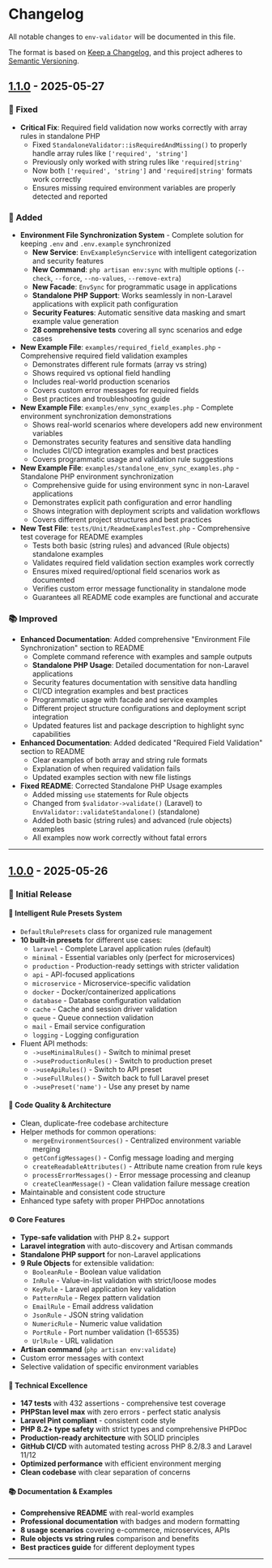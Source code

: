 # Changelog

All notable changes to `env-validator` will be documented in this file.

The format is based on [Keep a Changelog](https://keepachangelog.com/en/1.0.0/),
and this project adheres to [Semantic Versioning](https://semver.org/spec/v2.0.0.html).

## [1.1.0] - 2025-05-27

### :bug: Fixed

-   **Critical Fix**: Required field validation now works correctly with array rules in standalone PHP
    -   Fixed `StandaloneValidator::isRequiredAndMissing()` to properly handle array rules like `['required', 'string']`
    -   Previously only worked with string rules like `'required|string'`
    -   Now both `['required', 'string']` and `'required|string'` formats work correctly
    -   Ensures missing required environment variables are properly detected and reported

### :art: Added

-   **Environment File Synchronization System** - Complete solution for keeping `.env` and `.env.example` synchronized
    -   **New Service**: `EnvExampleSyncService` with intelligent categorization and security features
    -   **New Command**: `php artisan env:sync` with multiple options (`--check`, `--force`, `--no-values`, `--remove-extra`)
    -   **New Facade**: `EnvSync` for programmatic usage in applications
    -   **Standalone PHP Support**: Works seamlessly in non-Laravel applications with explicit path configuration
    -   **Security Features**: Automatic sensitive data masking and smart example value generation
    -   **28 comprehensive tests** covering all sync scenarios and edge cases
-   **New Example File**: `examples/required_field_examples.php` - Comprehensive required field validation examples
    -   Demonstrates different rule formats (array vs string)
    -   Shows required vs optional field handling
    -   Includes real-world production scenarios
    -   Covers custom error messages for required fields
    -   Best practices and troubleshooting guide
-   **New Example File**: `examples/env_sync_examples.php` - Complete environment synchronization demonstrations
    -   Shows real-world scenarios where developers add new environment variables
    -   Demonstrates security features and sensitive data handling
    -   Includes CI/CD integration examples and best practices
    -   Covers programmatic usage and validation rule suggestions
-   **New Example File**: `examples/standalone_env_sync_examples.php` - Standalone PHP environment synchronization
    -   Comprehensive guide for using environment sync in non-Laravel applications
    -   Demonstrates explicit path configuration and error handling
    -   Shows integration with deployment scripts and validation workflows
    -   Covers different project structures and best practices
-   **New Test File**: `tests/Unit/ReadmeExamplesTest.php` - Comprehensive test coverage for README examples
    -   Tests both basic (string rules) and advanced (Rule objects) standalone examples
    -   Validates required field validation section examples work correctly
    -   Ensures mixed required/optional field scenarios work as documented
    -   Verifies custom error message functionality in standalone mode
    -   Guarantees all README code examples are functional and accurate

### :books: Improved

-   **Enhanced Documentation**: Added comprehensive "Environment File Synchronization" section to README
    -   Complete command reference with examples and sample outputs
    -   **Standalone PHP Usage**: Detailed documentation for non-Laravel applications
    -   Security features documentation with sensitive data handling
    -   CI/CD integration examples and best practices
    -   Programmatic usage with facade and service examples
    -   Different project structure configurations and deployment script integration
    -   Updated features list and package description to highlight sync capabilities
-   **Enhanced Documentation**: Added dedicated "Required Field Validation" section to README
    -   Clear examples of both array and string rule formats
    -   Explanation of when required validation fails
    -   Updated examples section with new file listings
-   **Fixed README**: Corrected Standalone PHP Usage examples
    -   Added missing `use` statements for Rule objects
    -   Changed from `$validator->validate()` (Laravel) to `EnvValidator::validateStandalone()` (standalone)
    -   Added both basic (string rules) and advanced (rule objects) examples
    -   All examples now work correctly without fatal errors

---

[1.1.0]: https://github.com/dev-kraken/env-validator/releases/tag/v1.1.0

## [1.0.0] - 2025-05-26

### :rocket: Initial Release

#### :art: Intelligent Rule Presets System

-   `DefaultRulePresets` class for organized rule management
-   **10 built-in presets** for different use cases:
    -   `laravel` - Complete Laravel application rules (default)
    -   `minimal` - Essential variables only (perfect for microservices)
    -   `production` - Production-ready settings with stricter validation
    -   `api` - API-focused applications
    -   `microservice` - Microservice-specific validation
    -   `docker` - Docker/containerized applications
    -   `database` - Database configuration validation
    -   `cache` - Cache and session driver validation
    -   `queue` - Queue connection validation
    -   `mail` - Email service configuration
    -   `logging` - Logging configuration
-   Fluent API methods:
    -   `->useMinimalRules()` - Switch to minimal preset
    -   `->useProductionRules()` - Switch to production preset
    -   `->useApiRules()` - Switch to API preset
    -   `->useFullRules()` - Switch back to full Laravel preset
    -   `->usePreset('name')` - Use any preset by name

#### :broom: Code Quality & Architecture

-   Clean, duplicate-free codebase architecture
-   Helper methods for common operations:
    -   `mergeEnvironmentSources()` - Centralized environment variable merging
    -   `getConfigMessages()` - Config message loading and merging
    -   `createReadableAttributes()` - Attribute name creation from rule keys
    -   `processErrorMessages()` - Error message processing and cleanup
    -   `createCleanMessage()` - Clean validation failure message creation
-   Maintainable and consistent code structure
-   Enhanced type safety with proper PHPDoc annotations

#### :gear: Core Features

-   **Type-safe validation** with PHP 8.2+ support
-   **Laravel integration** with auto-discovery and Artisan commands
-   **Standalone PHP support** for non-Laravel applications
-   **9 Rule Objects** for extensible validation:
    -   `BooleanRule` - Boolean value validation
    -   `InRule` - Value-in-list validation with strict/loose modes
    -   `KeyRule` - Laravel application key validation
    -   `PatternRule` - Regex pattern validation
    -   `EmailRule` - Email address validation
    -   `JsonRule` - JSON string validation
    -   `NumericRule` - Numeric value validation
    -   `PortRule` - Port number validation (1-65535)
    -   `UrlRule` - URL validation
-   **Artisan command** (`php artisan env:validate`)
-   Custom error messages with context
-   Selective validation of specific environment variables

#### :wrench: Technical Excellence

-   **147 tests** with 432 assertions - comprehensive test coverage
-   **PHPStan level max** with zero errors - perfect static analysis
-   **Laravel Pint compliant** - consistent code style
-   **PHP 8.2+ type safety** with strict types and comprehensive PHPDoc
-   **Production-ready architecture** with SOLID principles
-   **GitHub CI/CD** with automated testing across PHP 8.2/8.3 and Laravel 11/12
-   **Optimized performance** with efficient environment merging
-   **Clean codebase** with clear separation of concerns

#### :books: Documentation & Examples

-   **Comprehensive README** with real-world examples
-   **Professional documentation** with badges and modern formatting
-   **8 usage scenarios** covering e-commerce, microservices, APIs
-   **Rule objects vs string rules** comparison and benefits
-   **Best practices guide** for different deployment types

---

[1.0.0]: https://github.com/dev-kraken/env-validator/releases/tag/v1.0.0
